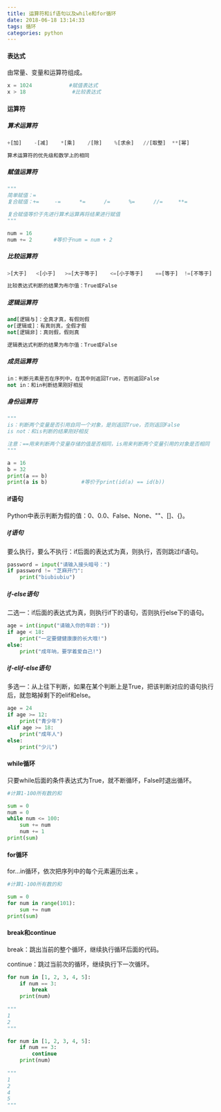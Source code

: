 ```yaml
---
title: 运算符和if语句以及while和for循环
date: 2018-06-18 13:14:33
tags: 循环
categories: python
---
```


#### 表达式

由常量、变量和运算符组成。

```python
x = 1024			#赋值表达式		
x > 18               #比较表达式
```



#### 运算符

##### 算术运算符

```python
+[加]	-[减]	*[乘]	/[除]	%[求余]	//[取整]	**[幂]

算术运算符的优先级和数学上的相同
```



##### 赋值运算符

```python
"""
简单赋值：=
复合赋值：+=		-=		*=		/=		%=		//=		**=

复合赋值等价于先进行算术运算再将结果进行赋值
"""

num = 16
num += 2       #等价于num = num + 2
```



##### 比较运算符

```python
>[大于]	<[小于]	>=[大于等于]	<=[小于等于]	==[等于]	!=[不等于]

比较表达式判断的结果为布尔值：True或False
```



##### 逻辑运算符

```python
and[逻辑与]：全真才真，有假则假
or[逻辑或]：有真则真，全假才假
not[逻辑非]：真则假，假则真

逻辑表达式判断的结果为布尔值：True或False
```



##### 成员运算符

```python
in：判断元素是否在序列中，在其中则返回True，否则返回False
not in：和in判断结果刚好相反
```



##### 身份运算符

```python
"""
is：判断两个变量是否引用自同一个对象，是则返回True，否则返回False
is not：和is判断的结果刚好相反

注意：==用来判断两个变量存储的值是否相同，is用来判断两个变量引用的对象是否相同
"""

a = 16
b = 32
print(a == b)
print(a is b)			#等价于print(id(a) == id(b))
```



#### if语句

Python中表示判断为假的值：0、0.0、False、None、""、[]、{}。



##### if语句

要么执行，要么不执行：if后面的表达式为真，则执行，否则跳过if语句。

```python
password = input("请输入接头暗号：")
if password != "芝麻开门":
    print("biubiubiu")
```



##### if-else语句

二选一：if后面的表达式为真，则执行if下的语句，否则执行else下的语句。

```python
age = int(input("请输入你的年龄："))
if age < 18:
    print("一定要健健康康的长大哦!")
else:
    print("成年呐，要学着爱自己!")
```



##### if-elif-else语句

多选一：从上往下判断，如果在某个判断上是True，把该判断对应的语句执行后，就忽略掉剩下的elif和else。

```python
age = 24
if age >= 12:
    print("青少年")
elif age >= 18:
    print("成年人")
else:
    print("少儿")
```



#### while循环

只要while后面的条件表达式为True，就不断循环，False时退出循环。 

```python
#计算1-100所有数的和

sum = 0
num = 0
while num <= 100:
    sum += num
    num += 1
print(sum)
```



#### for循环

for...in循环，依次把序列中的每个元素遍历出来 。

```python
#计算1-100所有数的和

sum = 0
for num in range(101):
    sum += num
print(sum)
```



#### break和continue

break：跳出当前的整个循环，继续执行循环后面的代码。

continue：跳过当前次的循环，继续执行下一次循环。

```python
for num in [1, 2, 3, 4, 5]:
    if num == 3:
        break
    print(num)
    
"""
1
2
"""

for num in [1, 2, 3, 4, 5]:
    if num == 3:
        continue
    print(num)
    
"""
1
2
4
5
"""
```